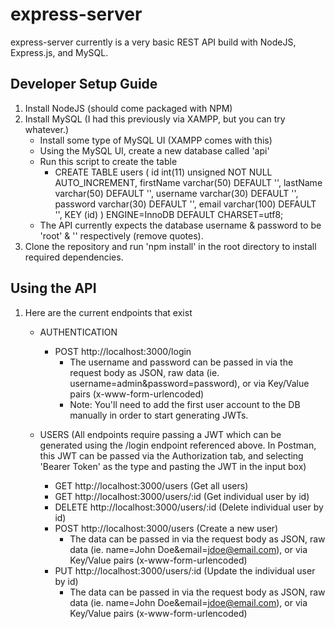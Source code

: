 # express-server

express-server currently is a very basic REST API build with NodeJS, Express.js, and MySQL.

## Developer Setup Guide

1. Install NodeJS (should come packaged with NPM)
2. Install MySQL (I had this previously via XAMPP, but you can try whatever.)
    - Install some type of MySQL UI (XAMPP comes with this)
    - Using the MySQL UI, create a new database called 'api'
    - Run this script to create the table
        - CREATE TABLE users ( 
          id int(11) unsigned NOT NULL AUTO_INCREMENT, 
          firstName varchar(50) DEFAULT '',
          lastName varchar(50) DEFAULT '',
          username varchar(30) DEFAULT '',
          password varchar(30) DEFAULT '',
          email varchar(100) DEFAULT '', 
          KEY (id) ) ENGINE=InnoDB DEFAULT CHARSET=utf8;
    - The API currently expects the database username & password to be 'root' & '' respectively (remove quotes).
3. Clone the repository and run 'npm install' in the root directory to install required dependencies.
            
## Using the API

1. Here are the current endpoints that exist
    - AUTHENTICATION
        - POST http://localhost:3000/login
            - The username and password can be passed in via the request body as JSON, raw data (ie. username=admin&password=password), or via Key/Value pairs (x-www-form-urlencoded)
            - Note: You'll need to add the first user account to the DB manually in order to start generating JWTs.

    - USERS (All endpoints require passing a JWT which can be generated using the /login endpoint referenced above. In Postman, this JWT can be passed via the Authorization tab, and selecting 'Bearer Token' as the type and pasting the JWT in the input box)
        - GET http://localhost:3000/users (Get all users)
        - GET http://localhost:3000/users/:id (Get individual user by id)
        - DELETE http://localhost:3000/users/:id (Delete individual user by id)
        - POST http://localhost:3000/users (Create a new user)
            - The data can be passed in via the request body as JSON, raw data (ie. name=John Doe&email=jdoe@email.com), or via Key/Value pairs (x-www-form-urlencoded)
        - PUT http://localhost:3000/users/:id (Update the individual user by id)
            - The data can be passed in via the request body as JSON, raw data (ie. name=John Doe&email=jdoe@email.com), or via Key/Value pairs (x-www-form-urlencoded)
